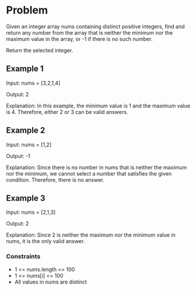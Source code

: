 # Problem

Given an integer array nums containing distinct positive integers, find and return any number from the array that is neither the minimum nor the maximum value in the array, or -1 if there is no such number.

Return the selected integer.

## Example 1

Input: nums = [3,2,1,4]

Output: 2

Explanation: In this example, the minimum value is 1 and the maximum value is 4. Therefore, either 2 or 3 can be valid answers.

## Example 2

Input: nums = [1,2]

Output: -1

Explanation: Since there is no number in nums that is neither the maximum nor the minimum, we cannot select a number that satisfies the given condition. Therefore, there is no answer.

## Example 3

Input: nums = [2,1,3]

Output: 2

Explanation: Since 2 is neither the maximum nor the minimum value in nums, it is the only valid answer. 
 
### Constraints

- 1 <= nums.length <= 100
- 1 <= nums[i] <= 100
- All values in nums are distinct
